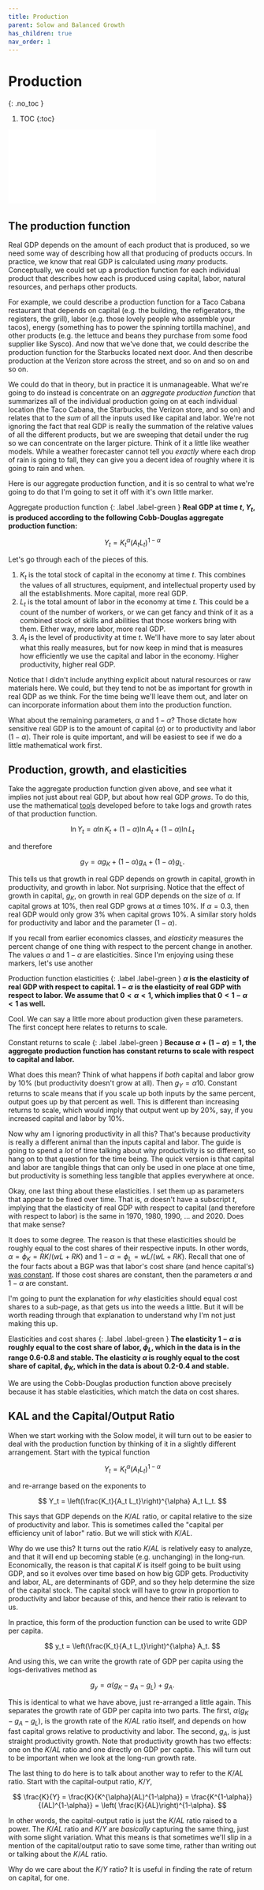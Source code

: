 ```yaml
---
title: Production
parent: Solow and Balanced Growth
has_children: true
nav_order: 1
---
```


# Production
{: .no_toc }

1. TOC 
{:toc}

![Meme](meme_production.pdf)

## The production function
Real GDP depends on the amount of each product that is produced, so we need some way of describing how all that producing of products occurs. In practice, we know that real GDP is calculated using *many* products. Conceptually, we could set up a production function for each individual product that describes how each is produced using capital, labor, natural resources, and perhaps other products. 

For example, we could describe a production function for a Taco Cabana restaurant that depends on capital (e.g. the building, the refigerators, the registers, the grill), labor (e.g. those lovely people who assemble your tacos), energy (something has to power the spinning tortilla machine), and other products (e.g. the lettuce and beans they purchase from some food supplier like Sysco). And now that we've done that, we could describe the production function for the Starbucks located next door. And then describe production at the Verizon store across the street, and so on and so on and so on. 

We could do that in theory, but in practice it is unmanageable. What we're going to do instead is concentrate on an *aggregate production function* that summarizes all of the individual production going on at each individual location (the Taco Cabana, the Starbucks, the Verizon store, and so on) and relates that to the *sum* of all the inputs used like capital and labor. We're not ignoring the fact that real GDP is really the summation of the relative values of all the different products, but we are sweeping that detail under the rug so we can concentrate on the larger picture. Think of it a little like weather models. While a weather forecaster cannot tell you *exactly* where each drop of rain is going to fall, they can give you a decent idea of roughly where it is going to rain and when. 

Here is our aggregate production function, and it is so central to what we're going to do that I'm going to set it off with it's own little marker.

Aggregate production function
{: .label .label-green }
**Real GDP at time $t$, $Y_t$, is produced according to the following Cobb-Douglas aggregate production function:**

$$ 
Y_t = K_t^{\alpha} (A_t L_t)^{1-\alpha}
$$

Let's go through each of the pieces of this.

1. $K_t$ is the total stock of capital in the economy at time $t$. This combines the values of all structures, equipment, and intellectual property used by all the establishments. More capital, more real GDP.
2. $L_t$ is the total amount of labor in the economy at time $t$. This could be a count of the number of workers, or we can get fancy and think of it as a combined stock of skills and abilities that those workers bring with them. Either way, more labor, more real GDP.
3. $A_t$ is the level of productivity at time $t$. We'll have more to say later about what this really measures, but for now keep in mind that is measures how efficiently we use the capital and labor in the economy. Higher productivity, higher real GDP.

Notice that I didn't include anything explicit about natural resources or raw materials here. We could, but they tend to not be as important for growth in real GDP as we think. For the time being we'll leave them out, and later on can incorporate information about them into the production function.

What about the remaining parameters, $\alpha$ and $1-\alpha$? Those dictate how sensitive real GDP is to the amount of capital ($\alpha$) or to productivity and labor ($1-\alpha$). Their role is quite important, and will be easiest to see if we do a little mathematical work first.

## Production, growth, and elasticities
Take the aggregate production function given above, and see what it implies not just about real GDP, but about how real GDP *grows*. To do this, use the mathematical [tools](http://growthecon.com/StudyGuide/preliminaries/calculus.html) developed before to take logs and growth rates of that production function. 

$$
\ln Y_t = \alpha \ln K_t + (1-\alpha) \ln A_t + (1-\alpha) \ln L_t
$$

and therefore

$$
g_Y = \alpha g_K + (1-\alpha) g_A + (1-\alpha) g_L.
$$

This tells us that growth in real GDP depends on growth in capital, growth in productivity, and growth in labor. Not surprising. Notice that the effect of growth in capital, $g_K$, on growth in real GDP depends on the size of $\alpha$. If capital grows at 10%, then real GDP grows at $\alpha$ times 10%. If $\alpha=0.3$, then real GDP would only grow 3% when capital grows 10%. A similar story holds for productivity and labor and the parameter $(1-\alpha)$.

If you recall from earlier economics classes, and *elasticity* measures the percent change of one thing with respect to the percent change in another. The values $\alpha$ and $1-\alpha$ are elasticities. Since I'm enjoying using these markers, let's use another

Production function elasticities
{: .label .label-green }
**$\alpha$ is the elasticity of real GDP with respect to capital. $1-\alpha$ is the elasticity of real GDP with respect to labor. We assume that $0<\alpha<1$, which implies that $0<1-\alpha<1$ as well.**

Cool. We can say a little more about production given these parameters. The first concept here relates to returns to scale.

Constant returns to scale
{: .label .label-green }
**Because $\alpha + (1-\alpha) = 1$, the aggregate production function has constant returns to scale with respect to capital and labor.**

What does this mean? Think of what happens if *both* capital and labor grow by 10% (but productivity doesn't grow at all). Then $g_Y = \alpha 10% + (1-\alpha)10% = 10%$. Constant returns to scale means that if you scale up both inputs by the same percent, output goes up by that percent as well. This is different than increasing returns to scale, which would imply that output went up by 20%, say, if you increased capital and labor by 10%. 

Now why am I ignoring productivity in all this? That's because productivity is really a different animal than the inputs capital and labor. The guide is going to spend a *lot* of time talking about why productivity is so different, so hang on to that question for the time being. The quick version is that capital and labor are tangible things that can only be used in one place at one time, but productivity is something less tangible that applies everywhere at once. 

Okay, one last thing about these elasticities. I set them up as parameters that appear to be fixed over time. That is, $\alpha$ doesn't have a subscript $t$, implying that the elasticity of real GDP with respect to capital (and therefore with respect to labor) is the same in 1970, 1980, 1990, ... and 2020. Does that make sense? 

It does to some degree. The reason is that these elasticities should be roughly equal to the cost shares of their respective inputs. In other words, $\alpha = \phi_K = RK/(wL+RK)$ and $1-\alpha = \phi_L = wL/(wL+RK)$. Recall that one of the four facts about a BGP was that labor's cost share (and hence capital's) [was constant](http://growthecon.com/StudyGuide/facts/income.html#labors-share-of-costs). If those cost shares are constant, then the parameters $\alpha$ and $1-\alpha$ are constant.

I'm going to punt the explanation for *why* elasticities should equal cost shares to a sub-page, as that gets us into the weeds a little. But it will be worth reading through that explanation to understand why I'm not just making this up. 

Elasticities and cost shares
{: .label .label-green }
**The elasticity $1-\alpha$ is roughly equal to the cost share of labor, $\phi_L$, which in the data is in the range 0.6-0.8 and stable. The elasticity $\alpha$ is roughly equal to the cost share of capital, $\phi_K$, which in the data is about 0.2-0.4 and stable.**

We are using the Cobb-Douglas production function above precisely because it has stable elasticities, which match the data on cost shares.

## KAL and the Capital/Output Ratio
When we start working with the Solow model, it will turn out to be easier to deal with the production function by thinking of it in a slightly different arrangement. Start with the typical function

$$ 
Y_t = K_t^{\alpha} (A_t L_t)^{1-\alpha}
$$

and re-arrange based on the exponents to

$$ 
Y_t = \left(\frac{K_t}{A_t L_t}\right)^{\alpha} A_t L_t.
$$

This says that GDP depends on the $K/AL$ ratio, or capital relative to the size of productivity and labor. This is sometimes called the "capital per efficiency unit of labor" ratio. But we will stick with $K/AL$. 

Why do we use this? It turns out the ratio $K/AL$ is relatively easy to analyze, and that it will end up becoming stable (e.g. unchanging) in the long-run. Economically, the reason is that capital $K$ is itself going to be built using GDP, and so it evolves over time based on how big GDP gets. Productivity and labor, AL, are determinants of GDP, and so they help determine the size of the capital stock. The capital stock will have to grow in proportion to productivity and labor because of this, and hence their ratio is relevant to us. 

In practice, this form of the production function can be used to write GDP per capita.

$$ 
y_t = \left(\frac{K_t}{A_t L_t}\right)^{\alpha} A_t.
$$

And using this, we can write the growth rate of GDP per capita using the logs-derivatives method as

$$
g_y = \alpha (g_K - g_A - g_L) + g_A.
$$

This is identical to what we have above, just re-arranged a little again. This separates the growth rate of GDP per capita into two parts. The first, $\alpha(g_K - g_A - g_L)$, is the growth rate of the $K/AL$ ratio itself, and depends on how fast capital grows relative to productivity and labor. The second, $g_A$, is just straight productivity growth. Note that productivity growth has two effects: one on the $K/AL$ ratio and one directly on GDP per captia. This will turn out to be important when we look at the long-run growth rate.

The last thing to do here is to talk about another way to refer to the $K/AL$ ratio. Start with the capital-output ratio, $K/Y$,

$$
\frac{K}{Y} = \frac{K}{K^{\alpha}(AL)^{1-\alpha}} = \frac{K^{1-\alpha}}{(AL)^{1-\alpha}} = \left( \frac{K}{AL}\right)^{1-\alpha}.
$$

In other words, the capital-output ratio is just the $K/AL$ ratio raised to a power. The $K/AL$ ratio and $K/Y$ are *basically* capturing the same thing, just with some slight variation. What this means is that sometimes we'll slip in a mention of the capital/output ratio to save some time, rather than writing out or talking about the $K/AL$ ratio. 

Why do we care about the $K/Y$ ratio? It is useful in finding the rate of return on capital, for one. 
